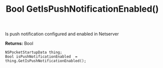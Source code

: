 ﻿---
uid: crmscript_ref_NSPocketStartupData_GetIsPushNotificationEnabled
title: Bool GetIsPushNotificationEnabled()
intellisense: NSPocketStartupData.GetIsPushNotificationEnabled
keywords: NSPocketStartupData, GetIsPushNotificationEnabled
so.topic: reference
---

Is push notification configured and enabled in Netserver

**Returns:** Bool


```crmscript
NSPocketStartupData thing;
Bool isPushNotificationEnabled  = thing.GetIsPushNotificationEnabled();
```


